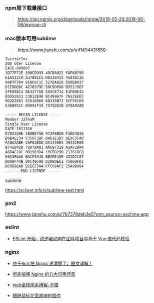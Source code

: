 ### npm周下载量接口

> <https://api.npmjs.org/downloads/range/2019-05-20:2019-06-06/wwvue-cli>

### mac版本可用sublime

> https://www.jianshu.com/p/e4149443f850

```bash
TwitterInc
200 User License
EA7E-890007
1D77F72E 390CDD93 4DCBA022 FAF60790
61AA12C0 A37081C5 D0316412 4584D136
94D7F7D4 95BC8C1C 527DA828 560BB037
D1EDDD8C AE7B379F 50C9D69D B35179EF
2FE898C4 8E4277A8 555CE714 E1FB0E43
D5D52613 C3D12E98 BC49967F 7652EED2
9D2D2E61 67610860 6D338B72 5CF95C69
E36B85CC 84991F19 7575D828 470A92AB
```

```bash
----- BEGIN LICENSE -----
Member J2TeaM
Single User License
EA7E-1011316
D7DA350E 1B8B0760 972F8B60 F3E64036
B9B4E234 F356F38F 0AD1E3B7 0E9C5FAD
FA0A2ABE 25F65BD8 D51458E5 3923CE80
87428428 79079A01 AA69F319 A1AF29A4
A684C2DC 0B1583D4 19CBD290 217618CD
5653E0A0 BACE3948 BB2EE45E 422D2C87
DD9AF44B 99C49590 D2DBDEE1 75860FD2
8C8BB2AD B2ECE5A4 EFC08AF2 25A9B864
------ END LICENSE ------​
```

sublime

https://xclient.info/s/sublime-text.html

### pm2

https://www.jianshu.com/p/7b7378deb3e5?utm_source=oschina-app

### eslint

- [ESLint 开始，说透我如何在团队项目中基于 Vue 做代码校验](https://juejin.cn/post/6974223481181306888)

### nginx

- [终于有人把 Nginx 说清楚了，图文详解！](https://mp.weixin.qq.com/s/vZkXcMOOWu0tsZ_5a6gtew)
- [彻底搞懂 Nginx 的五大应用场景](https://mp.weixin.qq.com/s?__biz=MzIyMDkwODczNw==&mid=2247500326&idx=1&sn=f23b76cf7da3cc83ea3749e00e12efdb&chksm=97c65f88a0b1d69ef641d8fbe1e683471f3d23d986ea62ca56f8138a102f5789268797503b21&scene=132#wechat_redirect)
- [web全栈体系博客-不错](https://hejialianghe.github.io/engineering/coding-standards.html#_2-1-1-%E7%A4%BE%E5%8C%BA%E5%B7%B2%E6%9C%89%E7%9A%84%E8%A7%84%E8%8C%83)



- [跟随鼠标花里胡哨的插件](https://github.com/tholman/cursor-effects)
